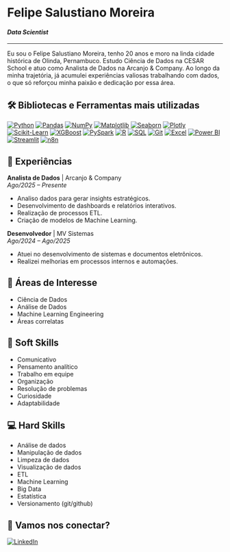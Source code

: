 # Felipe Salustiano Moreira  
#### _Data Scientist_
---

Eu sou o Felipe Salustiano Moreira, tenho 20 anos e moro na linda cidade histórica de Olinda, Pernambuco. Estudo Ciência de Dados na CESAR School e atuo como Analista de Dados na Arcanjo & Company. Ao longo da minha trajetória, já acumulei experiências valiosas trabalhando com dados, o que só reforçou minha paixão e dedicação por essa área.

## 🛠️ Bibliotecas e Ferramentas mais utilizadas

[![Python](https://img.shields.io/badge/Python-3776AB?style=for-the-badge&logo=python&logoColor=white)](https://www.python.org/) [![Pandas](https://img.shields.io/badge/Pandas-150458?style=for-the-badge&logo=pandas&logoColor=white)](https://pandas.pydata.org/) [![NumPy](https://img.shields.io/badge/NumPy-013243?style=for-the-badge&logo=numpy&logoColor=white)](https://numpy.org/) [![Matplotlib](https://img.shields.io/badge/Matplotlib-11557C?style=for-the-badge&logo=plotly&logoColor=white)](https://matplotlib.org/) [![Seaborn](https://img.shields.io/badge/Seaborn-008080?style=for-the-badge&logo=python&logoColor=white)](https://seaborn.pydata.org/) [![Plotly](https://img.shields.io/badge/Plotly-3F4F75?style=for-the-badge&logo=plotly&logoColor=white)](https://plotly.com/) [![Scikit-Learn](https://img.shields.io/badge/Scikit%20Learn-F7931E?style=for-the-badge&logo=scikit-learn&logoColor=white)](https://scikit-learn.org/) [![XGBoost](https://img.shields.io/badge/XGBoost-FF7F00?style=for-the-badge&logo=xgboost&logoColor=white)](https://xgboost.readthedocs.io/) [![PySpark](https://img.shields.io/badge/PySpark-E25A1C?style=for-the-badge&logo=apache-spark&logoColor=white)](https://spark.apache.org/docs/latest/api/python/) [![R](https://img.shields.io/badge/R-276DC3?style=for-the-badge&logo=r&logoColor=white)](https://www.r-project.org/) [![SQL](https://img.shields.io/badge/SQL-336791?style=for-the-badge&logo=postgresql&logoColor=white)](https://www.postgresql.org/) [![Git](https://img.shields.io/badge/Git-F05032?style=for-the-badge&logo=git&logoColor=white)](https://git-scm.com/) [![Excel](https://img.shields.io/badge/Excel-217346?style=for-the-badge&logo=microsoft-excel&logoColor=white)](https://www.microsoft.com/pt-br/microsoft-365/excel) [![Power BI](https://img.shields.io/badge/Power%20BI-F2C811?style=for-the-badge&logo=power-bi&logoColor=black)](https://powerbi.microsoft.com/pt-br/) [![Streamlit](https://img.shields.io/badge/Streamlit-FF4B4B?style=for-the-badge&logo=streamlit&logoColor=white)](https://streamlit.io/) [![n8n](https://img.shields.io/badge/n8n-1A82FE?style=for-the-badge&logo=n8n&logoColor=white)](https://n8n.io/)

## 💼 Experiências
**Analista de Dados** | Arcanjo & Company  
_Ago/2025 – Presente_  
- Analiso dados para gerar insights estratégicos.  
- Desenvolvimento de dashboards e relatórios interativos.
- Realização de processos ETL.
- Criação de modelos de Machine Learning.

**Desenvolvedor** | MV Sistemas  
_Ago/2024 – Ago/2025_  
- Atuei no desenvolvimento de sistemas e documentos eletrônicos.  
- Realizei melhorias em processos internos e automações.  


## 🎯 Áreas de Interesse
- Ciência de Dados
- Análise de Dados
- Machine Learning Engineering
- Áreas correlatas

## 🧠 Soft Skills  
- Comunicativo
- Pensamento analítico
- Trabalho em equipe
- Organização
- Resolução de problemas
- Curiosidade
- Adaptabilidade
  
## 💻 Hard Skills  
- Análise de dados
- Manipulação de dados
- Limpeza de dados
- Visualização de dados
- ETL
- Machine Learning
- Big Data
- Estatística
- Versionamento (git/github)

## 🔗 Vamos nos conectar?  
[![LinkedIn](https://img.shields.io/badge/LinkedIn-0077B5?style=for-the-badge&logo=linkedin&logoColor=white)](https://www.linkedin.com/in/felipesalustianomoreira) 

